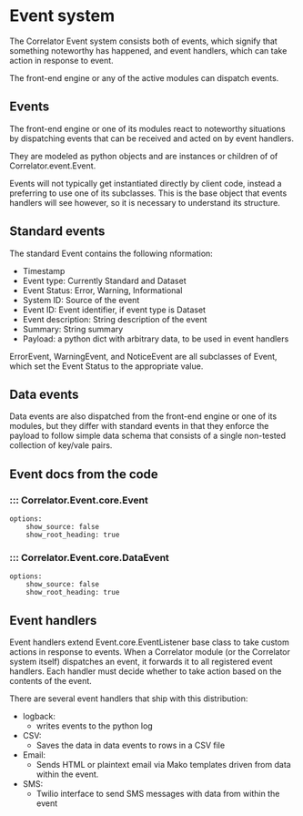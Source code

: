 # Event system

The Correlator Event system consists both of events, which signify that something noteworthy has happened,
and event handlers, which can take action in response to event.

The front-end engine or any of the active modules can dispatch events.

## Events

The front-end engine or one of its modules react to noteworthy situations by dispatching events that can be received
and acted on by event handlers.

They are modeled as python objects and are instances or children of of Correlator.event.Event.

Events will not typically get instantiated directly by client code, instead a preferring to use one of its subclasses.
This is the base object that events handlers will see however, so it is necessary to understand its structure.

## Standard events

The standard Event contains the following nformation:

- Timestamp
- Event type: Currently Standard and Dataset
- Event Status: Error, Warning, Informational
- System ID: Source of the event
- Event ID: Event identifier, if event type is Dataset
- Event description: String description of the event
- Summary: String summary
- Payload: a python dict with arbitrary data, to be used in event handlers

ErrorEvent, WarningEvent, and NoticeEvent are all subclasses of Event, which set the Event Status to the appropriate
value.

## Data events

Data events are also dispatched from the front-end engine or one of its modules, but they differ with standard
events in that they enforce the payload to follow simple data schema that consists of a single non-tested collection of
key/vale pairs.

## Event docs from the code

### ::: Correlator.Event.core.Event
    options:
        show_source: false
        show_root_heading: true


### ::: Correlator.Event.core.DataEvent
    options:
        show_source: false
        show_root_heading: true

## Event handlers

Event handlers extend Event.core.EventListener base class to take custom actions in response to events. When a 
Correlator module (or the Correlator system itself) dispatches an event, it forwards it to all registered event
handlers. Each handler must decide whether to take action based on the contents of the event.

There are several event handlers that ship with this distribution:

- logback:
    - writes events to the python log
- CSV:
    - Saves the data in data events to rows in a CSV file
- Email:
    - Sends HTML or plaintext email via Mako templates driven from data within the event.
- SMS:
    - Twilio interface to send SMS messages with data from within the event
